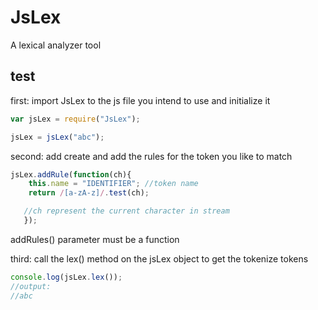 # JsLex
A lexical analyzer tool

## test
first:
import JsLex to the js file you intend to use and initialize it

```javascript
var jsLex = require("JsLex");

jsLex = jsLex("abc");
```

second:
add create and add the rules for the token you like to match

```javascript
jsLex.addRule(function(ch){
    this.name = "IDENTIFIER"; //token name
    return /[a-zA-z]/.test(ch);

   //ch represent the current character in stream
   });
```

addRules() parameter must be a function

third:
call the lex() method on the jsLex object to get the tokenize tokens

```javascript
console.log(jsLex.lex());
//output:
//abc
```






